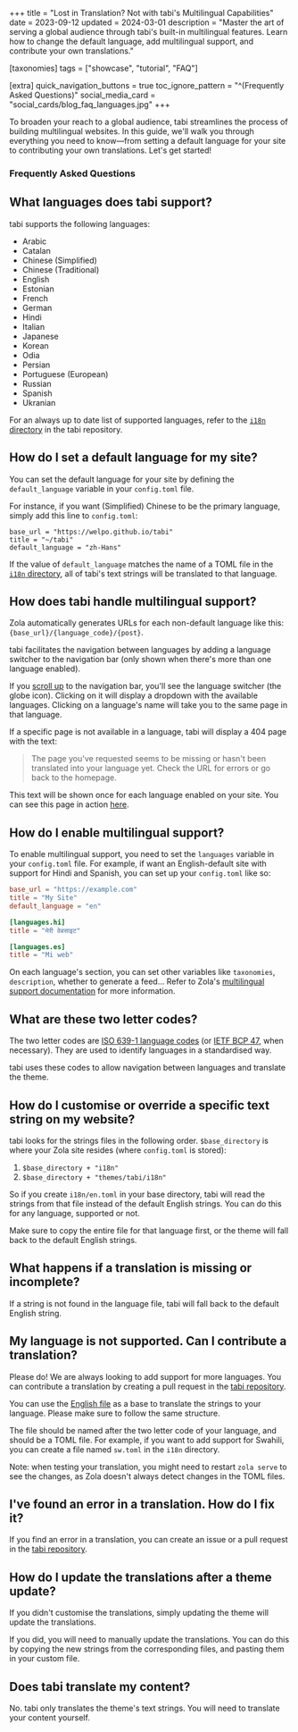 +++
title = "Lost in Translation? Not with tabi's Multilingual Capabilities"
date = 2023-09-12
updated = 2024-03-01
description = "Master the art of serving a global audience through tabi's built-in multilingual features. Learn how to change the default language, add multilingual support, and contribute your own translations."

[taxonomies]
tags = ["showcase", "tutorial", "FAQ"]

[extra]
quick_navigation_buttons = true
toc_ignore_pattern = "^(Frequently Asked Questions)"
social_media_card = "social_cards/blog_faq_languages.jpg"
+++

To broaden your reach to a global audience, tabi streamlines the process of building multilingual websites. In this guide, we'll walk you through everything you need to know—from setting a default language for your site to contributing your own translations. Let's get started!

### Frequently Asked Questions

<!-- toc -->

## What languages does tabi support?

tabi supports the following languages:

- Arabic
- Catalan
- Chinese (Simplified)
- Chinese (Traditional)
- English
- Estonian
- French
- German
- Hindi
- Italian
- Japanese
- Korean
- Odia
- Persian
- Portuguese (European)
- Russian
- Spanish
- Ukranian

For an always up to date list of supported languages, refer to the [`i18n` directory](https://github.com/welpo/tabi/tree/main/i18n) in the tabi repository.

## How do I set a default language for my site?

You can set the default language for your site by defining the `default_language` variable in your `config.toml` file.

For instance, if you want (Simplified) Chinese to be the primary language, simply add this line to  `config.toml`:

```toml, hl_lines=03
base_url = "https://welpo.github.io/tabi"
title = "~/tabi"
default_language = "zh-Hans"
```

If the value of `default_language` matches the name of a TOML file in the [`i18n` directory](https://github.com/welpo/tabi/tree/main/i18n), all of tabi's text strings will be translated to that language.

## How does tabi handle multilingual support?

Zola automatically generates URLs for each non-default language like this: `{base_url}/{language_code}/{post}`.

tabi facilitates the navigation between languages by adding a language switcher to the navigation bar (only shown when there's more than one language enabled).

If you [scroll up](#) to the navigation bar, you'll see the language switcher (the globe icon). Clicking on it will display a dropdown with the available languages. Clicking on a language's name will take you to the same page in that language.

If a specific page is not available in a language, tabi will display a 404 page with the text:

> The page you've requested seems to be missing or hasn't been translated into your language yet. Check the URL for errors or go back to the homepage.

This text will be shown once for each language enabled on your site. You can see this page in action [here](https://welpo.github.io/tabi/404.html).

## How do I enable multilingual support?

To enable multilingual support, you need to set the `languages` variable in your `config.toml` file. For example, if want an English-default site with support for Hindi and Spanish, you can set up your `config.toml` like so:

```toml
base_url = "https://example.com"
title = "My Site"
default_language = "en"

[languages.hi]
title = "मेरी वेबसाइट"

[languages.es]
title = "Mi web"
```

On each language's section, you can set other variables like `taxonomies`, `description`, whether to generate a feed… Refer to Zola's [multilingual support documentation](https://www.getzola.org/documentation/content/multilingual/) for more information.

## What are these two letter codes?

The two letter codes are [ISO 639-1 language codes](https://localizely.com/iso-639-1-list/) (or [IETF BCP 47](https://en.wikipedia.org/wiki/IETF_language_tag), when necessary). They are used to identify languages in a standardised way.

tabi uses these codes to allow navigation between languages and translate the theme.

## How do I customise or override a specific text string on my website?

tabi looks for the strings files in the following order. `$base_directory` is where your Zola site resides (where `config.toml` is stored):

1. `$base_directory + "i18n"`
2. `$base_directory + "themes/tabi/i18n"`

So if you create  `i18n/en.toml` in your base directory, tabi will read the strings from that file instead of the default English strings. You can do this for any language, supported or not.

Make sure to copy the entire file for that language first, or the theme will fall back to the default English strings.

## What happens if a translation is missing or incomplete?

If a string is not found in the language file, tabi will fall back to the default English string.

## My language is not supported. Can I contribute a translation?

Please do! We are always looking to add support for more languages. You can contribute a translation by creating a pull request in the [tabi repository](https://github.com/welpo/tabi).

You can use the [English file](https://github.com/welpo/tabi/blob/main/i18n/en.toml) as a base to translate the strings to your language. Please make sure to follow the same structure.

The file should be named after the two letter code of your language, and should be a TOML file. For example, if you want to add support for Swahili, you can create a file named `sw.toml` in the `i18n` directory.

Note: when testing your translation, you might need to restart `zola serve` to see the changes, as Zola doesn't always detect changes in the TOML files.

## I've found an error in a translation. How do I fix it?

If you find an error in a translation, you can create an issue or a pull request in the [tabi repository](https://github.com/welpo/tabi).

## How do I update the translations after a theme update?

If you didn't customise the translations, simply updating the theme will update the translations.

If you did, you will need to manually update the translations. You can do this by copying the new strings from the corresponding files, and pasting them in your custom file.

## Does tabi translate my content?

No. tabi only translates the theme's text strings. You will need to translate your content yourself.

